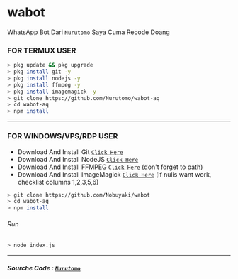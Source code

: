 # wabot
WhatsApp Bot Dari [`Nurutomo`](https://GitHub.com/Nurutomo) Saya Cuma Recode Doang

### FOR TERMUX USER
```bash
> pkg update && pkg upgrade
> pkg install git -y
> pkg install nodejs -y
> pkg install ffmpeg -y
> pkg install imagemagick -y
> git clone https://github.com/Nurutomo/wabot-aq
> cd wabot-aq
> npm install
```

---------

### FOR WINDOWS/VPS/RDP USER
* Download And Install Git [`Click Here`](https://git-scm.com/downloads) <br>
* Download And Install NodeJS [`Click Here`](https://nodejs.org/en/download) <br>
* Download And Install FFMPEG [`Click Here`](https://ffmpeg.org/download.html) (don't forget to path) 
* Download And Install ImageMagick [`Click Here`](https://imagemagick.org/script/download.php) (if nulis want work,  checklist columns 1,2,3,5,6) 
```bash
> git clone https://github.com/Nobuyaki/wabot
> cd wabot-aq
> npm install
```
###### Run
```bash
> node index.js
```
--------------

##### Sourche Code : [`Nurutomo`](https://GitHub.com/Nurutomo) 
